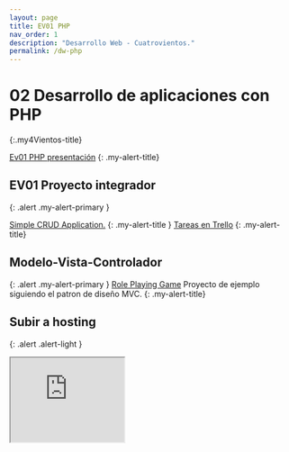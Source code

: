 ```yaml
---
layout: page
title: EV01 PHP
nav_order: 1
description: "Desarrollo Web - Cuatrovientos."
permalink: /dw-php
---
```


# 02 Desarrollo de aplicaciones con PHP
{:.my4Vientos-title}

[Ev01 PHP presentación](https://drive.google.com/file/d/1EYHC5hpWrwXIuhnzCktKSiFn8ut15B2Z/view?usp=sharing)
{: .my-alert-title}

## EV01 Proyecto integrador 
{: .alert .my-alert-primary }

[Simple CRUD Application.](https://drive.google.com/file/d/1bgpySuPrt_O6rmpu9msJ12SuAuTRqVFs/view?usp=sharing)
{: .my-alert-title }
[Tareas en Trello](https://trello.com/b/KTdKzEUx)
{: .my-alert-title}

## Modelo-Vista-Controlador 
{: .alert .my-alert-primary }
[Role Playing Game](https://drive.google.com/file/d/1DRNN61d35hXR9w9srmtOdAHbUGGOnrZ8/view?usp=sharing) Proyecto de ejemplo siguiendo el patron de diseño MVC.
{: .my-alert-title}


## Subir a hosting
{: .alert .alert-light }
<iframe src="https://drive.google.com/file/d/1Ig7OCleBu3MQWhjpkJSIEj0TYS_orTbt/preview" width="40%"></iframe>



